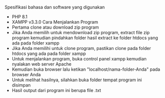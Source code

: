 Spesifikasi bahasa dan software yang digunakan
- PHP 8.1
- XAMPP v3.3.0
Cara Menjalankan Program
- Pertama clone atau download zip program
- Jika Anda memilih untuk mendownload zip program, extract file zip program kemudian pindahkan folder hasil extract ke folder htdocs yang ada pada folder xampp
- Jika Anda memilihi untuk clone program, pastikan clone pada folder htdocs yang ada pada folder xampp
- Untuk menjalankan program, buka control panel xampp kemudian nyalakan web server Apache
- Kemudian buka browser lalu ketikan "localhost/nama-folder-Anda" pada browser Anda
- Untuk melihat hasilnya, silahkan buka folder tempat program ini disimpan
- Hasil output dari program ini berupa file .txt
